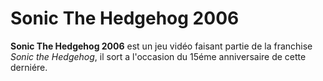 # Sonic The Hedgehog 2006
**Sonic The Hedgehog 2006** est un jeu vidéo faisant partie de la franchise *Sonic the Hedgehog*, il sort a l'occasion du 15éme anniversaire de cette derniére.

